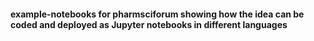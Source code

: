 #### example-notebooks for pharmsciforum showing how the idea can be coded and deployed as Jupyter notebooks in different languages
